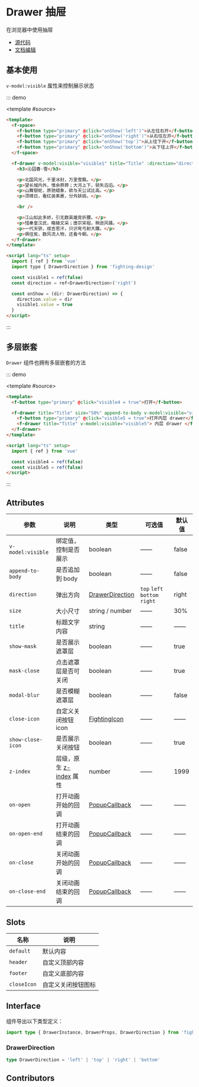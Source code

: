 # Drawer 抽屉

在浏览器中使用抽屉

- [源代码](https://github.com/FightingDesign/fighting-design/tree/master/packages/fighting-design/drawer)
- [文档编辑](https://github.com/FightingDesign/fighting-design/blob/master/docs/components/drawer.md)

## 基本使用

`v-model:visible` 属性来控制展示状态

::: demo

<template #source>
<demo1-vue />
</template>

```html
<template>
  <f-space>
    <f-button type="primary" @click="onShow('left')">从左往右开</f-button>
    <f-button type="primary" @click="onShow('right')">从右往左开</f-button>
    <f-button type="primary" @click="onShow('top')">从上往下开</f-button>
    <f-button type="primary" @click="onShow('bottom')">从下往上开</f-button>
  </f-space>

  <f-drawer v-model:visible="visible1" title="Title" :direction="direction">
    <h3>沁园春·雪</h3>

    <p>北国风光，千里冰封，万里雪飘。</p>
    <p>望长城内外，惟余莽莽；大河上下，顿失滔滔。</p>
    <p>山舞银蛇，原驰蜡象，欲与天公试比高。</p>
    <p>须晴日，看红装素裹，分外妖娆。</p>

    <br />

    <p>江山如此多娇，引无数英雄竞折腰。</p>
    <p>惜秦皇汉武，略输文采；唐宗宋祖，稍逊风骚。</p>
    <p>一代天骄，成吉思汗，只识弯弓射大雕。</p>
    <p>俱往矣，数风流人物，还看今朝。</p>
  </f-drawer>
</template>

<script lang="ts" setup>
  import { ref } from 'vue'
  import type { DrawerDirection } from 'fighting-design'

  const visible1 = ref(false)
  const direction = ref<DrawerDirection>('right')

  const onShow = (dir: DrawerDirection) => {
    direction.value = dir
    visible1.value = true
  }
</script>
```

:::

## 多层嵌套

`Drawer` 组件也拥有多层嵌套的方法

::: demo

<template #source>
<demo2-vue />
</template>

```html
<template>
  <f-button type="primary" @click="visible4 = true">打开</f-button>

  <f-drawer title="Title" size="50%" append-to-body v-model:visible="visible4">
    <f-button type="primary" @click="visible5 = true">打开内层 drawer</f-button>
    <f-drawer title="Title" v-model:visible="visible5"> 内层 drawer </f-drawer>
  </f-drawer>
</template>

<script lang="ts" setup>
  import { ref } from 'vue'

  const visible4 = ref(false)
  const visible5 = ref(false)
</script>
```

:::

## Attributes

| 参数              | 说明                                                                                | 类型                                                               | 可选值                        | 默认值 |
| ----------------- | ----------------------------------------------------------------------------------- | ------------------------------------------------------------------ | ----------------------------- | ------ |
| `v-model:visible` | 绑定值，控制是否展示                                                                | boolean                                                            | ——                            | false  |
| `append-to-body`  | 是否追加到 body                                                                     | boolean                                                            | ——                            | false  |
| `direction`       | 弹出方向                                                                            | <a href="#drawerdirection">DrawerDirection</a>                     | `top` `left` `bottom` `right` | right  |
| `size`            | 大小尺寸                                                                            | string / number                                                    | ——                            | 30%    |
| `title`           | 标题文字内容                                                                        | string                                                             | ——                            | ——     |
| `show-mask`       | 是否展示遮罩层                                                                      | boolean                                                            | ——                            | true   |
| `mask-close`      | 点击遮罩层是否可关闭                                                                | boolean                                                            | ——                            | true   |
| `modal-blur`      | 是否模糊遮罩层                                                                      | boolean                                                            | ——                            | false  |
| `close-icon`      | 自定义关闭按钮 icon                                                                 | <a href="/components/interface.html#fightingicon">FightingIcon</a> | ——                            | ——     |
| `show-close-icon` | 是否展示关闭按钮                                                                    | boolean                                                            | ——                            | true   |
| `z-index`         | 层级，原生 [z-index](https://developer.mozilla.org/zh-CN/docs/Web/CSS/z-index) 属性 | number                                                             | ——                            | 1999   |
| `on-open`         | 打开动画开始的回调                                                                  | <a href="/components/popup.html#popupcallback">PopupCallback</a>   | ——                            | ——     |
| `on-open-end`     | 打开动画结束的回调                                                                  | <a href="/components/popup.html#popupcallback">PopupCallback</a>   | ——                            | ——     |
| `on-close`        | 关闭动画开始的回调                                                                  | <a href="/components/popup.html#popupcallback">PopupCallback</a>   | ——                            | ——     |
| `on-close-end`    | 关闭动画结束的回调                                                                  | <a href="/components/popup.html#popupcallback">PopupCallback</a>   | ——                            | ——     |

## Slots

| 名称        | 说明               |
| ----------- | ------------------ |
| `default`   | 默认内容           |
| `header`    | 自定义顶部内容     |
| `footer`    | 自定义底部内容     |
| `closeIcon` | 自定义关闭按钮图标 |

## Interface

组件导出以下类型定义：

```ts
import type { DrawerInstance, DrawerProps, DrawerDirection } from 'fighting-design'
```

### DrawerDirection

```ts
type DrawerDirection = 'left' | 'top' | 'right' | 'bottom'
```

## Contributors

<a href="https://github.com/Tyh2001" target="_blank">
  <f-avatar round src="https://avatars.githubusercontent.com/u/73180970?v=4" />
</a>

<a href="https://github.com/wang-zhixin" target="_blank">
  <f-avatar round src="https://avatars.githubusercontent.com/u/50623519?v=4" />
</a>

<script setup lang="ts">
  import demo1Vue from './_demos/drawer/demo1.vue'
  import demo2Vue from './_demos/drawer/demo2.vue'
</script>
